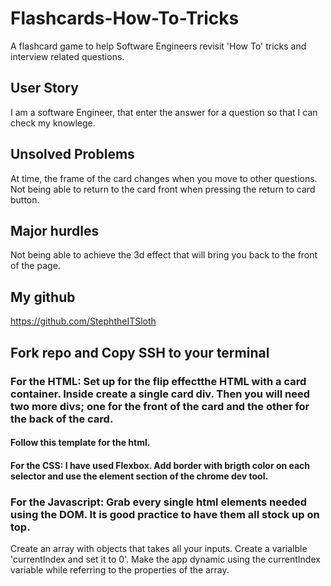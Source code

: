 # Flashcards-How-To-Tricks

A flashcard game to help Software Engineers revisit 'How To' tricks and interview related questions.

## User Story
I am a software Engineer, that enter the answer for a question so that I can check my knowlege.
## Unsolved Problems
At time, the frame of the card changes when you move to other questions.
Not being able to return to the card front when pressing the return to card button.

## Major hurdles
Not being able to achieve the 3d effect that will bring you back to the front of the page.

## My github
https://github.com/StephtheITSloth


## Fork repo and Copy SSH to your terminal

### For the HTML: Set up for the flip effectthe HTML with a card container. Inside create a single card div. Then you will need two more divs; one for the front of the card and the other for the back of the card.

#### Follow this template for the html.
<container class="card">                            <div class="card-single">                               <div class="card-single-front"></div>   <div class="card-single-back"><div>                              </div>                                                   </container>

#### For the CSS: I have used Flexbox.  Add border with brigth color on each selector and use the element section of the chrome dev tool.

### For the Javascript: Grab every single html elements needed using the DOM.  It is good practice to have them all stock up on top.

Create an array with objects that takes all your inputs.
Create a varialble 'currentIndex and set it to 0'.
Make the app dynamic using the currentIndex variable while referring to the properties of the array.
